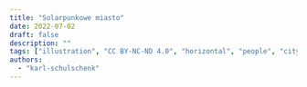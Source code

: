 ```yaml
---
title: "Solarpunkowe miasto"
date: 2022-07-02
draft: false
description: ""
tags: ["illustration", "CC BY-NC-ND 4.0", "horizontal", "people", "city", "wind turbines", "solar", "transport", "farming"]
authors:
  - "karl-schulschenk"
---
```

